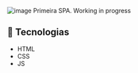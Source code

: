 ![image](https://github.com/SrKossatz/SPA/assets/113392841/dc8cc0c3-f5c1-45d4-a31a-aa9a6d530d10)
Primeira SPA. 
Working in progress

## 🚀 Tecnologias
- HTML
- CSS
- JS
